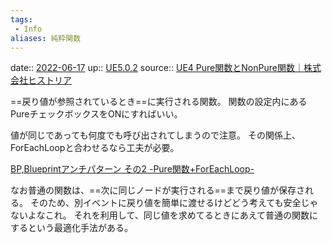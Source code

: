 ```yaml
---
tags:
 - Info
aliases: 純粋関数
---
```


date:: [2022-06-17](../Daily_Note/2022-06-17.md)
up:: [UE5.0.2](../Bar/App/UE5.0.2.md)
source:: [UE4 Pure関数とNonPure関数｜株式会社ヒストリア](https://historia.co.jp/archives/3929/)

==戻り値が参照されているとき==に実行される関数。
関数の設定内にあるPureチェックボックスをONにすればいい。
<!--SR:!2022-09-06,60,290-->

値が同じであっても何度でも呼び出されてしまうので注意。
その関係上、ForEachLoopと合わせるなら工夫が必要。

[BP,Blueprintアンチパターン その2 -Pure関数+ForEachLoop-](http://unwitherer.blogspot.com/2017/04/bpblueprint-2-pureforeachloop.html)

なお普通の関数は、==次に同じノードが実行される==まで戻り値が保存される。
そのため、別イベントに戻り値を簡単に渡せるけどどう考えても安全じゃないよなこれ。
それを利用して、同じ値を求めてるときにあえて普通の関数にするという最適化手法がある。
<!--SR:!2022-09-15,68,310-->